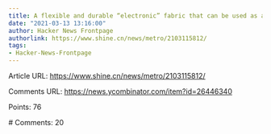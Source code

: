```yaml
---
title: A flexible and durable “electronic” fabric that can be used as a display
date: "2021-03-13 13:16:00"
author: Hacker News Frontpage
authorlink: https://www.shine.cn/news/metro/2103115812/
tags:
- Hacker-News-Frontpage
---
```


<p>Article URL: <a href="https://www.shine.cn/news/metro/2103115812/">https://www.shine.cn/news/metro/2103115812/</a></p>
<p>Comments URL: <a href="https://news.ycombinator.com/item?id=26446340">https://news.ycombinator.com/item?id=26446340</a></p>
<p>Points: 76</p>
<p># Comments: 20</p>

